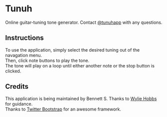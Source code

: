 Tunuh
=============
Online guitar-tuning tone generator. 
Contact [@tunuhapp](https://twitter.com/tunuhapp) with any questions.


Instructions
-------

To use the application, simply select the desired tuning out of the navagation
menu.  
Then, click note buttons to play the tone.  
The tone will play on a loop until either another note or the stop button is clicked. 


Credits
------------

This application is being maintained by Bennett S.
Thanks to [Wylie Hobbs](http://www.wyliehobbs.com/) for guidance.  
Thanks to [Twitter Bootstrap](http://twitter.github.com/bootstrap/) for an awesome framework.
